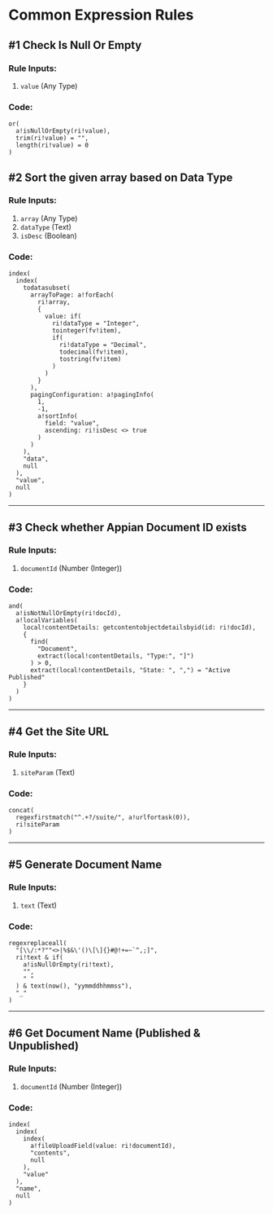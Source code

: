 # Common Expression Rules

## #1 Check Is Null Or Empty

### Rule Inputs:
1. `value` (Any Type)

### Code:
```apex
or(
  a!isNullOrEmpty(ri!value),
  trim(ri!value) = "",
  length(ri!value) = 0
)
```

## #2 Sort the given array based on Data Type

### Rule Inputs:
1. `array` (Any Type)
2. `dataType` (Text)
3. `isDesc` (Boolean)

### Code:
```apex
index(
  index(
    todatasubset(
      arrayToPage: a!forEach(
        ri!array,
        {
          value: if(
            ri!dataType = "Integer",
            tointeger(fv!item),
            if(
              ri!dataType = "Decimal",
              todecimal(fv!item),
              tostring(fv!item)
            )
          )
        }
      ),
      pagingConfiguration: a!pagingInfo(
        1,
        -1,
        a!sortInfo(
          field: "value",
          ascending: ri!isDesc <> true
        )
      )
    ),
    "data",
    null
  ),
  "value",
  null
)
```

---

## #3 Check whether Appian Document ID exists

### Rule Inputs:
1. `documentId` (Number (Integer))

### Code:
```apex
and(
  a!isNotNullOrEmpty(ri!docId),
  a!localVariables(
    local!contentDetails: getcontentobjectdetailsbyid(id: ri!docId),
    {
      find(
        "Document",
        extract(local!contentDetails, "Type:", "]")
      ) > 0,
      extract(local!contentDetails, "State: ", ",") = "Active Published"
    }
  )
)
```

---

## #4 Get the Site URL

### Rule Inputs:
1. `siteParam` (Text)

### Code:
```apex
concat(
  regexfirstmatch("^.+?/suite/", a!urlfortask(0)),
  ri!siteParam
)
```

---

## #5 Generate Document Name

### Rule Inputs:
1. `text` (Text)

### Code:
```apex
regexreplaceall(
  "[\\/:*?""<>|%$&\'()\[\]{}#@!+=~`^,;]",
  ri!text & if(
    a!isNullOrEmpty(ri!text),
    "",
    " "
  ) & text(now(), "yymmddhhmmss"),
  "_"
)
```

---

## #6 Get Document Name (Published & Unpublished)

### Rule Inputs:
1. `documentId` (Number (Integer))

### Code:
```apex
index(
  index(
    index(
      a!fileUploadField(value: ri!documentId),
      "contents",
      null
    ),
    "value"
  ),
  "name",
  null
)
```
